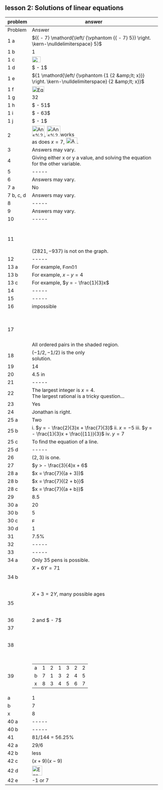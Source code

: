 
## lesson 2: Solutions of linear equations


|problem|answer|
|-------|------|
|Problem|<span class="char-style-override-1">Answer</span>|
|1 a|<span><span>${{ - 7} \mathord{\left/ {\vphantom {{ - 7} 5}} \right. \kern-\nulldelimiterspace} 5}$</span></span>|
|1 b|<span>1</span>|
|1 c|<span><img class="image" width="28" height="19" src="9-Answers_9-8-11-PRINT-web-images/Eqn0028.eps" alt="Eqn0028.eps"></span>|
|1 d|<span><span>$ - 1$</span></span>|
|1 e|<span><span>${1 \mathord{\left/ {\vphantom {1 {2 &amp;lt; x}}} \right. \kern-\nulldelimiterspace} {2 &amp;lt; x}}$</span></span>|
|1 f|<span><img class="image" width="40" height="19" src="9-Answers_9-8-11-PRINT-web-images/Eqn0059.eps" alt="Eqn0059.eps"></span>|
|1 g|32|
|1 h|<span><span>$ - 51$</span></span>|
|1 i|<span><span>$ - 63$</span></span>|
|1 j|<span><span>$ - 1$</span></span>|
|2|<span><img class="image" width="41" height="35" src="9-Answers_9-8-11-PRINT-web-images/Ans%20Sol%20LinEQ%20%232%20eqn%201.ai" alt="Ans%20Sol%20LinEQ%20%232%20eqn%201.ai"></span><span>,</span><span> </span><span><img class="image" width="44" height="35" src="9-Answers_9-8-11-PRINT-web-images/Ans%20Sol%20LinEQ%20%232%20second%20eqn.ai" alt="Ans%20Sol%20LinEQ%20%232%20second%20eqn.ai"></span><span>works</span><span><br> as does</span><span> <span>$x = 7$</span></span><span>,</span> <img class="image" width="37" height="20" src="9-Answers_9-8-11-PRINT-web-images/Answer%20to%20Solutions%20of%20Lin%20E.ai" alt="Answer%20to%20Solutions%20of%20Lin%20EQ%20%232%20second%20eqn.ai"><span>.</span>|
|3|Answers may vary.|
|4|Giving either <span class="char-style-override-3">x</span> or <span class="char-style-override-3">y</span> a value, and solving the equation for the other variable.|
|5|-----|
|6|Answers may vary.|
|7 a|No|
|7 b, c, d|Answers may vary.|
|8|-----|
|9|Answers may vary.|
|10|-----|
|11|<span><br><br><br><br><span>$\left( {2821, - 937} \right)$</span></span> is not on the graph.|
|12|-----|
|13 a|For example, <img class="image" width="51" height="15" src="9-Answers_9-8-11-PRINT-web-images/Eqn0118.eps" alt="Eqn0118.eps">|
|13 b|For example, <span>$x - y = 4$</span>|
|13 c|For example, <span>$y = - \frac{1}{3}x$</span><br>|
|14|-----|
|15|-----|
|16|impossible|
|17|<br><br><br><br><br>All ordered pairs in the shaded region.|
|18|<span>$( - 1/2, - 1/2)$</span> is the only <br>solution.|
|19|14|
|20|4.5 in|
|21|-----|
|22|The largest integer is <span>$x = 4$</span>. <br>The largest rational is a tricky question…|
|23|Yes|
|24|Jonathan is right.|
|25 a|Two|
|25 b|i. <span>$y = - \frac{2}{3}x + \frac{7}{3}$</span> ii. <span>$x = - 5$</span> iii. <span>$y = - \frac{1}{3}x + \frac{{11}}{3}$</span> iv. <span>$y = 7$</span><br>|
|25 c|To find the equation of a line.|
|25 d|-----|
|26|<span><span>$\left( {2,3} \right)$</span></span> is one.<br>|
|27|<span><span>$y > - \frac{3}{4}x + 6$</span></span>|
|28 a|<span><span>$x = \frac{7}{{a + 3}}$</span></span>|
|28 b|<span><span>$x = \frac{7}{{2 + b}}$</span></span>|
|28 c|<span><span>$x = \frac{7}{{a + b}}$</span></span>|
|29|8.5|
|30 a|20|
|30 b|5|
|30 c|<span><img class="image" width="18" height="13" src="9-Answers_9-8-11-PRINT-web-images/Eqn0248.eps" alt="Eqn0248.eps"></span>|
|30 d|1|
|31|7.5%|
|32|-----|
|33|-----|
|34 a|Only 35 pens is possible.|
|34 b|<span><span>$X + 6Y = 71$</span><br><br><br><br></span>|
|35|<span><span>$X + 3 = 2Y$</span></span>, <span class="char-style-override-4">many possible ages<br><br><br><br></span>|
|36|2 and <span><span>$ - 7$</span></span>|
|37|<br>|
|38|<br><br><br><br>|
|39|<table id="table-4" class="Basic-Table"> <tbody> <tr> <td> a </td> <td> 1 </td> <td> 2 </td> <td> 1 </td> <td> 3 </td> <td> 2 </td> <td> 2 </td> </tr> <tr> <td> b </td> <td> 7 </td> <td> 1 </td> <td> 3 </td> <td> 2 </td> <td> 4 </td> <td> 5 </td> </tr> <tr> <td> x </td> <td> 8 </td> <td> 3 </td> <td> 4 </td> <td> 5 </td> <td> 6 </td> <td> 7 </td> </tr> </tbody> </table>|
|a|1|
|b|7|
|x|8|
|40 a|-----|
|40 b|-----|
|41|81/144 = 56.25%|
|42 a|29/6|
|42 b|less|
|42 c|<span>$(x + 9)(x - 9)$</span>|
|42 d|<img class="image" width="33" height="32" src="9-Answers_9-8-11-PRINT-web-images/Eqn031.eps" alt="Eqn031.eps">|
|42 e|-1 or 7|
